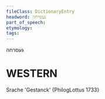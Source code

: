 ```yaml
---
fileClass: DictionaryEntry
headword: געסרחה
part_of_speech: 
etymology: 
tags: 
---
```

געסרחה

WESTERN
========

Srache 'Gestanck' {PhilogLottus 1733}